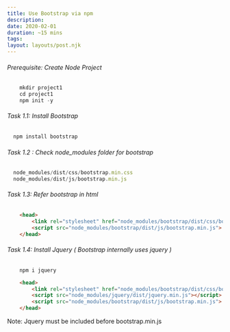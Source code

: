 ```yaml
---
title: Use Bootstrap via npm
description: 
date: 2020-02-01
duration: ~15 mins
tags:
layout: layouts/post.njk
---
```



###### Prerequisite: Create Node Project

```js
    mkdir project1
    cd project1
    npm init -y
```

###### Task 1.1: Install Bootstrap

```js
  npm install bootstrap
```

###### Task 1.2 : Check node_modules folder for bootstrap

```js
  node_modules/dist/css/bootstrap.min.css
  node_modules/dist/js/bootstrap.min.js
```

###### Task 1.3: Refer bootstrap in html

```html
    <head>    
        <link rel="stylesheet" href="node_modules/bootstrap/dist/css/bootstrap.min.css">
        <script src="node_modules/bootstrap/dist/js/bootstrap.min.js"> </script>  
    </head>
```

###### Task 1.4: Install Jquery ( Bootstrap internally uses jquery )

```js
    npm i jquery
```

```html
    <head>    
        <link rel="stylesheet" href="node_modules/bootstrap/dist/css/bootstrap.min.css">
        <script src="node_modules/jquery/dist/jquery.min.js"></script>
        <script src="node_modules/bootstrap/dist/js/bootstrap.min.js"> </script>
    </head>  
```

Note: Jquery must be included before bootstrap.min.js
